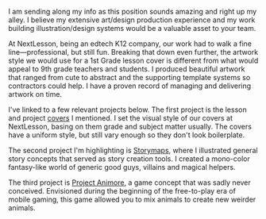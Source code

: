 I am sending along my info as this position sounds amazing and right up my alley. I believe my extensive art/design production experience and my work building illustration/design systems would be a valuable asset to your team.

At NextLesson, being an edtech K12 company, our work had to walk a fine line—professional, but still fun. Breaking that down even further, the artwork style we would use for a 1st Grade lesson cover is different from what would appeal to 9th grade teachers and students. I produced beautiful artwork that ranged from cute to abstract and the supporting template systems so contractors could help. I have a proven record of managing and delivering artwork on time.

I've linked to a few relevant projects below. The first project is the lesson and project [covers][1] I mentioned. I set the visual style of our covers at NextLesson, basing on them grade and subject matter usually. The covers have a uniform style, but still vary enough so they don't look boilerplate.

The second project I'm highlighting is [Storymaps][2], where I illustrated general story concepts that served as story creation tools. I created a mono-color fantasy-like world of generic good guys, villains and magical helpers.

The third project is [Project Animore][3], a game concept that was sadly never conceived. Envisioned during the beginning of the free-to-play era of mobile gaming, this game allowed you to mix animals to create new weirder animals.

[1]:work?project=nextlesson-covers&id=facebook-illustrator-designer-messenger
[2]:work?project=storymaps&id=facebook-illustrator-designer-messenger
[3]:work?project=project-animore&id=facebook-illustrator-designer-messenger